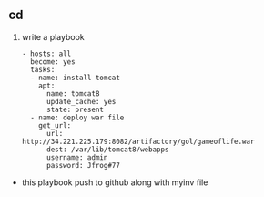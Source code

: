 ## cd
   1. write a playbook  
      ```
      - hosts: all
        become: yes
        tasks: 
        - name: install tomcat
          apt: 
            name: tomcat8
            update_cache: yes 
            state: present
        - name: deploy war file 
          get_url:
            url: http://34.221.225.179:8082/artifactory/gol/gameoflife.war
            dest: /var/lib/tomcat8/webapps
            username: admin
            password: Jfrog#77
      ```
 * this playbook push to github along with myinv file